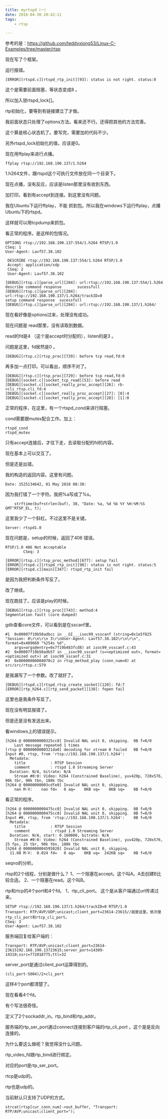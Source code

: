 ```yaml
---
title: myrtspd（一）
date: 2018-04-30 20:42:11
tags:
	- rtsp

---
```




参考的是：https://github.com/teddyxiong53/Linux-C-Examples/tree/master/rtsp

现在写了个框架。

运行报错。

```
[ERROR][rtspd.c][rtspd_rtp_init][93]: status is not right. status:0
```

这个是需要前面阻塞，等状态变成8 。

所以加入锁rtspd_lock[]。

rtp初始化，要等到有链接建立了才做。

我前面状态只处理了options方法。看来还不行。还得把其他的方法完善。

这个算是核心状态机了。要写完，需要加的代码不少。



另外rtspd_lock初始化的值，应该是0。



现在用ffplay来进行点播。

```
ffplay rtsp://192.168.190.137/1.h264
```

1.h264文件，跟rtspd这个可执行文件放在同一个目录下。



现在点播，没有反应，应该是listen那里没有收到东西。



加打印。看到有accept到连接。到这里没有问题。



我在Ubuntu下运行ffplay，不能 抓到包。所以我在windows下运行ffplay，点播Ubuntu下的rtspd。

这样就可以用tcpdump来抓包。



看正常的程序。是这样的包情况。

```
OPTIONS rtsp://192.168.190.137:554/1.h264 RTSP/1.0
CSeq: 1
User-Agent: Lavf57.38.102
```

```
 DESCRIBE rtsp://192.168.190.137:554/1.h264 RTSP/1.0
 Accept: application/sdp
 CSeq: 2
 User-Agent: Lavf57.38.102
```



```
[DEBUG][rtsp.c][parse_url][284]: url:rtsp://192.168.190.137:554/1.h264
describe command response       sucessfull
[DEBUG][rtsp.c][parse_url][284]: url:rtsp://192.168.190.137/1.h264/trackID=0
setup command response  sucessfull
[DEBUG][rtsp.c][parse_url][284]: url:rtsp://192.168.190.137/1.h264/
```



现在看好像是options过来，处理没有成功。

现在问题是 read那里，没有读取到数据。



read的fd是4 （这个是accept时分配的），listen的是3 。

问题是这里，fd居然是0 。

```
[DEBUG][rtsp.c][rtsp_proc][729]: before tcp read,fd:0
```

再多加一点打印。可以看出，顺序不对了。

```
[DEBUG][rtsp.c][rtsp_proc][729]: before tcp read,fd:0
[DEBUG][socket.c][socket_tcp_read][53]: before read
[DEBUG][socket.c][socket_really_proc_accept][26]: rb->cli_rtsp.cli_fd:4
[DEBUG][socket.c][socket_really_proc_accept][27]: [0]:4
[DEBUG][socket.c][socket_really_proc_accept][28]: [1]:0
```

正常的程序，在这里，有一个rtspd_cond来进行阻塞。

cond需要跟mutex配合工作。加上：

```
rtspd_cond
rtspd_mutex
```

只有accept连接后，才往下走，去读取分配的fd的内容。

现在基本上可以交互了。

但是还是出错。

我的构造的返回内容。这里有问题。

```
Date: 1525134642, 01 May 2018 08:30:
```

因为我打错了一个字符。我把%a写成了%s。

```
	strftime(buf+strlen(buf), 38, "Date: %a, %d %b %Y %H:%M:%S GMT"RTSP_EL, t);
```

这里我少了一个斜杠。不过这里不是关键。

```
Server: rtspd1.0
```

现在问题是，setup的时候，返回了406 错误。

```
RTSP/1.0 406 Not Acceptable
        CSeq: 3
```

```
[ERROR][rtsp.c][rtsp_proc_method][677]: setup fail
[ERROR][rtspd.c][rtspd_rtp_init][98]: status is not right. status:5
[ERROR][rtspd.c][main][347]: rtspd_rtp_init fail
```

是因为我把判断条件写反了。

改了继续。

现在跑挂了。应该是play的时候。

```
[DEBUG][rtsp.c][rtsp_proc][743]: method:4
Segmentation fault (core dumped)
```

gdb查看core文件，可以看到是在sscanf里。

```
#1  0x00007f19b50adbcc in __GI___isoc99_vsscanf (string=0x1e5f825 "Session: 0\r\n\r\n 3\r\nUser-Agent: Lavf57.38.102\r\n\r\n", format=0x409660 "%254s %d", 
    args=args@entry=0x7f19b483fcd8) at isoc99_vsscanf.c:43
#2  0x00007f19b50adb57 in __isoc99_sscanf (s=<optimized out>, format=<optimized out>) at isoc99_sscanf.c:31
#3  0x00000000004070c2 in rtsp_method_play (conn_num=0) at src/src/rtsp.c:579
```

是我漏写了一个参数。改了就好了。



```
[DEBUG][rtspd.c][rtspd_rtcp_create_socket][120]: fd:7
[ERROR][rtp_h264.c][rtp_send_packet][138]: fopen fail
```

这里也是我条件写反了。



现在没有明显报错了。

但是还是没有发送出来。

看windows上的错误提示。

```
[h264 @ 0000000000325cc0] Invalid NAL unit 0, skipping.  0B f=0/0
    Last message repeated 1 times
[rtsp @ 0000000000321da0] decoding for stream 0 failed   0B f=0/0
Input #0, rtsp, from 'rtsp://192.168.190.137/1.h264':
  Metadata:
    title           : RTSP Session
    comment         : rtspd 1.0 Streaming Server
  Duration: N/A, bitrate: N/A
    Stream #0:0: Video: h264 (Constrained Baseline), yuv420p, 720x576, 90k tbr, 90k tbn, 180k tbc
[h264 @ 00000000003cdfe0] Invalid NAL unit 0, skipping.
    nan M-V:    nan fd=   0 aq=    0KB vq=    0KB sq=    0B f=0/0
```

看正常的程序。

```
[h264 @ 0000000000475cc0] Invalid NAL unit 0, skipping.  0B f=0/0
[h264 @ 0000000000475cc0] Invalid NAL unit 0, skipping.  0B f=0/0
Input #0, rtsp, from 'rtsp://192.168.190.137/1.h264':    0B f=0/0
  Metadata:
    title           : RTSP Session
    comment         : rtspd 1.0 Streaming Server
  Duration: N/A, start: 0.160000, bitrate: N/A
    Stream #0:0: Video: h264 (Constrained Baseline), yuv420p, 720x576, 25 fps, 25 tbr, 90k tbn, 180k tbc
[h264 @ 0000000004595020] Invalid NAL unit 0, skipping.
  11.08 M-V:  0.024 fd=   0 aq=    0KB vq=  242KB sq=    0B f=0/0
```



seqno的分析。



rtsp的2个线程，分别是做什么？
1、一个阻塞在accept。这个叫A。A去创建B比较合适。
2、一个阻塞在read。这个叫B。

rtp和rtcp的4个port和4个fd。
1、rtp_cli_port。
这个是从客户端通过url传递过来。

```
SETUP rtsp://192.168.190.137/1.h264/trackID=0 RTSP/1.0
Transport: RTP/AVP/UDP;unicast;client_port=23614-23615//就是这里。依次是rtp_cli_port和rtcp_cli_port。
CSeq: 3
User-Agent: Lavf57.38.102
```

服务端回复给客户端的：

```
Transport: RTP/AVP;unicast;client_port=23614-23615192.168.190.13723615;server_port=14309-14310;ssrc=772018775;ttl=32
```

server_port是通过client_port运算得到的。

```
(cli_port-5004)/2+cli_port
```

这样4个port都清楚了。

现在看看4个fd。





有个写法很奇怪。

定义了2个sockaddr_in。rtp_bind和rtp_addr。

服务端的rtp_ser_port通过connect连接到客户端的rtp_cli_port 。这个是是反向连接的。

为什么要这么做呢？我觉得没什么问题。

rtp_video_fd跟rtp_bind进行绑定。

对应的port是rtp_ser_port。



rtcp是udp的。

rtp也是udp的。



当前默认只支持了UDP的方式。

```
strcat(rtsp[cur_conn_num]->out_buffer, "Transport: RTP/AVP;unicast;client_port=");
```

